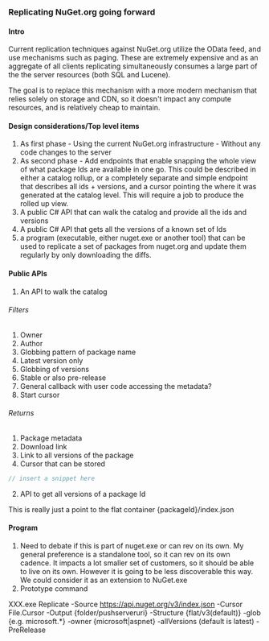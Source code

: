 ### Replicating NuGet.org going forward

#### Intro

Current replication techniques against NuGet.org utilize the OData feed, and use mechanisms such as paging. These are extremely expensive and as an aggregate of all clients replicating simultaneously consumes a large part of the the server resources (both SQL and Lucene).

The goal is to replace this mechanism with a more modern mechanism that relies solely on storage and CDN, so it doesn't impact any compute resources, and is relatively cheap to maintain.

#### Design considerations/Top level items
1. As first phase - Using the current NuGet.org infrastructure - Without any code changes to the server
2. As second phase - Add endpoints that enable snapping the whole view of what package Ids are available in one go. This could be described in either a catalog rollup, or a completely separate and simple endpoint that describes all ids + versions, and a cursor pointing the where it was generated at the catalog level. This will require a job to produce the rolled up view.
3. A public C# API that can walk the catalog and provide all the ids and versions
4. A public C# API that gets all the versions of a known set of Ids
5. a program (executable, either nuget.exe or another tool) that can be used to replicate a set of packages from nuget.org and update them regularly by only downloading the diffs.

#### Public APIs
1. An API to walk the catalog

###### Filters
1. Owner
2. Author
3. Globbing pattern of package name
4. Latest version only
5. Globbing of versions
6. Stable or also pre-release
7. General callback with user code accessing the metadata?
8. Start cursor

###### Returns
1. Package metadata
2. Download link
3. Link to all versions of the package
4. Cursor that can be stored

```c#
// insert a snippet here
```

2. API to get all versions of a package Id

This is really just a point to the flat container {packageId}/index.json

#### Program

1. Need to debate if this is part of nuget.exe or can rev on its own. My general preference is a standalone tool, so it can rev on its own cadence. It impacts a lot smaller set of customers, so it should be able to live on its own. However it is going to be less discoverable this way. We could consider it as an extension to NuGet.exe
2. Prototype command

XXX.exe Replicate -Source https://api.nuget.org/v3/index.json -Cursor File.Cursor -Output {folder/pushserveruri} -Structure {flat/v3(default)} -glob {e.g. microsoft.*} -owner {microsoft|aspnet} -allVersions (default is latest) -PreRelease
